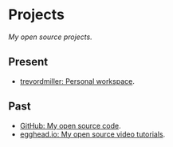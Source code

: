 # Projects

_My open source projects._

## Present

- [trevordmiller: Personal workspace](https://github.com/trevordmiller/trevordmiller).

## Past

- [GitHub: My open source code](https://github.com/trevordmiller).
- [egghead.io: My open source video tutorials](http://egghead.io/instructors/trevor-miller).
